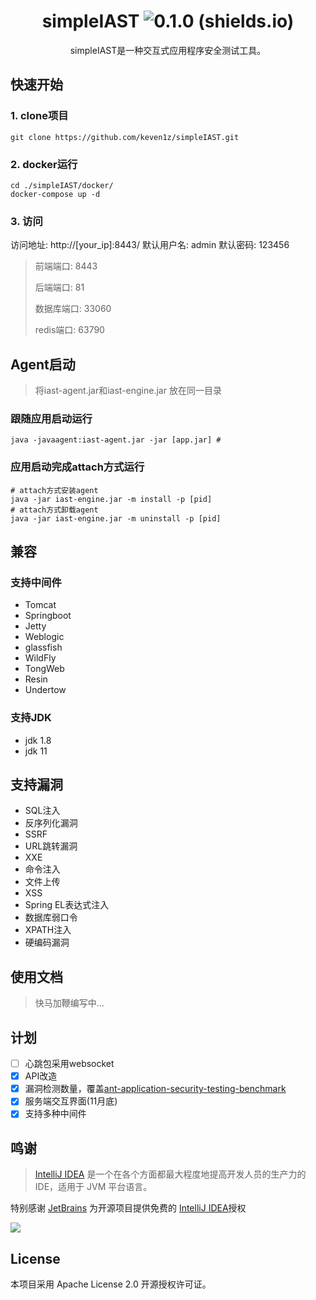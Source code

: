 <div align="center">

#  simpleIAST  ![0.1.0 (shields.io)](https://img.shields.io/badge/0.1.0-brightgreen.svg)

</div>


<p align="center">
simpleIAST是一种交互式应用程序安全测试工具。
</p>


## 快速开始

### 1. clone项目

```shell
git clone https://github.com/keven1z/simpleIAST.git
```
### 2. docker运行
```shell
cd ./simpleIAST/docker/
docker-compose up -d
```
### 3. 访问
访问地址: http://\[your_ip\]:8443/
默认用户名: admin
默认密码: 123456

> 前端端口:  8443
> 
> 后端端口: 81
> 
> 数据库端口: 33060
> 
> redis端口: 63790

## Agent启动
> 将iast-agent.jar和iast-engine.jar 放在同一目录
### 跟随应用启动运行
```shell
java -javaagent:iast-agent.jar -jar [app.jar] # 
```
### 应用启动完成attach方式运行
```shell
# attach方式安装agent
java -jar iast-engine.jar -m install -p [pid] 
# attach方式卸载agent
java -jar iast-engine.jar -m uninstall -p [pid] 
```
## 兼容
### 支持中间件

* Tomcat
* Springboot
* Jetty
* Weblogic
* glassfish
* WildFly
* TongWeb
* Resin
* Undertow

### 支持JDK
* jdk 1.8
* jdk 11

## 支持漏洞
* SQL注入
* 反序列化漏洞
* SSRF
* URL跳转漏洞
* XXE
* 命令注入
* 文件上传
* XSS
* Spring EL表达式注入
* 数据库弱口令
* XPATH注入
* 硬编码漏洞

## 使用文档
> 快马加鞭编写中...

## 计划
- [ ] 心跳包采用websocket
- [x] API改造
- [x] 漏洞检测数量，覆盖[ant-application-security-testing-benchmark](https://github.com/alipay/ant-application-security-testing-benchmark)
- [x] 服务端交互界面(11月底)
- [x] 支持多种中间件

## 鸣谢
> [IntelliJ IDEA](https://zh.wikipedia.org/zh-hans/IntelliJ_IDEA) 是一个在各个方面都最大程度地提高开发人员的生产力的 IDE，适用于 JVM 平台语言。

特别感谢 [JetBrains](https://www.jetbrains.com/?from=mirai) 为开源项目提供免费的 [IntelliJ IDEA](https://www.jetbrains.com/idea/?from=mirai)授权

![](https://resources.jetbrains.com/storage/products/company/brand/logos/jetbrains.svg)

## License
本项目采用 Apache License 2.0 开源授权许可证。